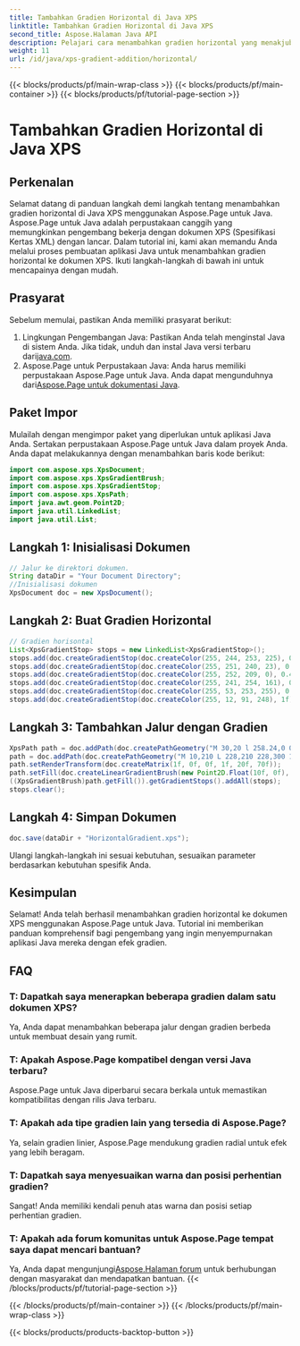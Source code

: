```yaml
---
title: Tambahkan Gradien Horizontal di Java XPS
linktitle: Tambahkan Gradien Horizontal di Java XPS
second_title: Aspose.Halaman Java API
description: Pelajari cara menambahkan gradien horizontal yang menakjubkan ke dokumen XPS di Java menggunakan Aspose.Page. Ikuti panduan langkah demi langkah kami untuk integrasi yang lancar.
weight: 11
url: /id/java/xps-gradient-addition/horizontal/
---
```


{{< blocks/products/pf/main-wrap-class >}}
{{< blocks/products/pf/main-container >}}
{{< blocks/products/pf/tutorial-page-section >}}

# Tambahkan Gradien Horizontal di Java XPS

## Perkenalan
Selamat datang di panduan langkah demi langkah tentang menambahkan gradien horizontal di Java XPS menggunakan Aspose.Page untuk Java. Aspose.Page untuk Java adalah perpustakaan canggih yang memungkinkan pengembang bekerja dengan dokumen XPS (Spesifikasi Kertas XML) dengan lancar.
Dalam tutorial ini, kami akan memandu Anda melalui proses pembuatan aplikasi Java untuk menambahkan gradien horizontal ke dokumen XPS. Ikuti langkah-langkah di bawah ini untuk mencapainya dengan mudah.
## Prasyarat
Sebelum memulai, pastikan Anda memiliki prasyarat berikut:
1. Lingkungan Pengembangan Java: Pastikan Anda telah menginstal Java di sistem Anda. Jika tidak, unduh dan instal Java versi terbaru dari[java.com](https://www.java.com).
2.  Aspose.Page untuk Perpustakaan Java: Anda harus memiliki perpustakaan Aspose.Page untuk Java. Anda dapat mengunduhnya dari[Aspose.Page untuk dokumentasi Java](https://reference.aspose.com/page/java/).
## Paket Impor
Mulailah dengan mengimpor paket yang diperlukan untuk aplikasi Java Anda. Sertakan perpustakaan Aspose.Page untuk Java dalam proyek Anda. Anda dapat melakukannya dengan menambahkan baris kode berikut:
```java
import com.aspose.xps.XpsDocument;
import com.aspose.xps.XpsGradientBrush;
import com.aspose.xps.XpsGradientStop;
import com.aspose.xps.XpsPath;
import java.awt.geom.Point2D;
import java.util.LinkedList;
import java.util.List;
```
## Langkah 1: Inisialisasi Dokumen
```java
// Jalur ke direktori dokumen.
String dataDir = "Your Document Directory";
//Inisialisasi dokumen
XpsDocument doc = new XpsDocument();
```
## Langkah 2: Buat Gradien Horizontal
```java
// Gradien horisontal
List<XpsGradientStop> stops = new LinkedList<XpsGradientStop>();
stops.add(doc.createGradientStop(doc.createColor(255, 244, 253, 225), 0.0673828f));
stops.add(doc.createGradientStop(doc.createColor(255, 251, 240, 23), 0.314453f));
stops.add(doc.createGradientStop(doc.createColor(255, 252, 209, 0), 0.482422f));
stops.add(doc.createGradientStop(doc.createColor(255, 241, 254, 161), 0.634766f));
stops.add(doc.createGradientStop(doc.createColor(255, 53, 253, 255), 0.915039f));
stops.add(doc.createGradientStop(doc.createColor(255, 12, 91, 248), 1f));
```
## Langkah 3: Tambahkan Jalur dengan Gradien
```java
XpsPath path = doc.addPath(doc.createPathGeometry("M 30,20 l 258.24,0 0,56.64 -258.24,0 Z"));
path = doc.addPath(doc.createPathGeometry("M 10,210 L 228,210 228,300 10,300"));
path.setRenderTransform(doc.createMatrix(1f, 0f, 0f, 1f, 20f, 70f));
path.setFill(doc.createLinearGradientBrush(new Point2D.Float(10f, 0f), new Point2D.Float(228f, 0f)));
((XpsGradientBrush)path.getFill()).getGradientStops().addAll(stops);
stops.clear();
```
## Langkah 4: Simpan Dokumen
```java
doc.save(dataDir + "HorizontalGradient.xps");
```
Ulangi langkah-langkah ini sesuai kebutuhan, sesuaikan parameter berdasarkan kebutuhan spesifik Anda.
## Kesimpulan
Selamat! Anda telah berhasil menambahkan gradien horizontal ke dokumen XPS menggunakan Aspose.Page untuk Java. Tutorial ini memberikan panduan komprehensif bagi pengembang yang ingin menyempurnakan aplikasi Java mereka dengan efek gradien.
## FAQ
### T: Dapatkah saya menerapkan beberapa gradien dalam satu dokumen XPS?
Ya, Anda dapat menambahkan beberapa jalur dengan gradien berbeda untuk membuat desain yang rumit.
### T: Apakah Aspose.Page kompatibel dengan versi Java terbaru?
Aspose.Page untuk Java diperbarui secara berkala untuk memastikan kompatibilitas dengan rilis Java terbaru.
### T: Apakah ada tipe gradien lain yang tersedia di Aspose.Page?
Ya, selain gradien linier, Aspose.Page mendukung gradien radial untuk efek yang lebih beragam.
### T: Dapatkah saya menyesuaikan warna dan posisi perhentian gradien?
Sangat! Anda memiliki kendali penuh atas warna dan posisi setiap perhentian gradien.
### T: Apakah ada forum komunitas untuk Aspose.Page tempat saya dapat mencari bantuan?
 Ya, Anda dapat mengunjungi[Aspose.Halaman forum](https://forum.aspose.com/c/page/39) untuk berhubungan dengan masyarakat dan mendapatkan bantuan.
{{< /blocks/products/pf/tutorial-page-section >}}

{{< /blocks/products/pf/main-container >}}
{{< /blocks/products/pf/main-wrap-class >}}

{{< blocks/products/products-backtop-button >}}
